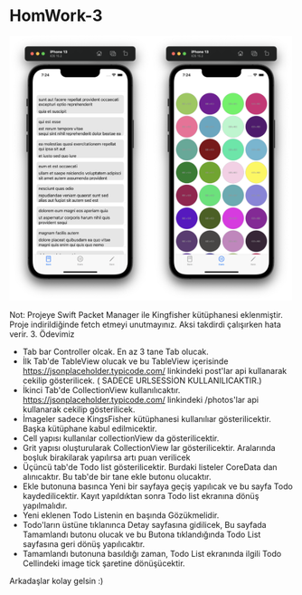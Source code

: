 # HomWork-3

<img alt= "welcome" src="https://github.com/FMSS-IOS-Patika-Bootcamp/homework-3-gulzade/blob/main/images/pageOne.png" width="250"/><img alt="DetailPage" src="https://github.com/FMSS-IOS-Patika-Bootcamp/homework-3-gulzade/blob/main/images/pageSecond.png" width="250"/>

Not: Projeye Swift Packet Manager ile Kingfisher kütüphanesi eklenmiştir. Proje indirildiğinde fetch etmeyi unutmayınız. Aksi takdirdi çalışırken hata verir.
3. Ödevimiz


- Tab bar Controller olcak. En az 3 tane Tab olucak. 
- İlk Tab'de TableView olucak ve bu TableView içerisinde https://jsonplaceholder.typicode.com/ linkindeki post'lar api kullanarak cekilip gösterilicek. ( SADECE URLSESSİON KULLANILICAKTIR.)
- İkinci Tab'de CollectionView kullanılıcaktır.  https://jsonplaceholder.typicode.com/ linkindeki /photos'lar api kullanarak cekilip gösterilicek.
- İmageler sadece KingsFisher kütüphanesi kullanılıar gösterilicektir. Başka kütüphane kabul edilmicektir. 
- Cell yapısı kullanılar collectionView da gösterilicektir.
- Grit yapısı oluşturularak CollectionView lar gösterilicektir. Aralarında boşluk birakilarak yapılırsa artı puan verilicek
- Üçüncü tab'de Todo list gösterilicektir. Burdaki listeler CoreData dan alınıcaktır. Bu tab'de bir tane ekle butonu olucaktır.
- Ekle butonuna basınca Yeni bir sayfaya geçiş yapılıcak ve bu sayfa Todo kaydedilicektir. Kayıt yapıldıktan sonra Todo list ekranına dönüş yapılmalıdır.
- Yeni eklenen Todo Listenin en başında Gözükmelidir.
- Todo'ların üstüne tıklanınca Detay sayfasına gidilicek, Bu sayfada Tamamlandı butonu olucak ve bu Butona tıklandığında Todo List sayfasına geri dönüş yapılıcaktır.
- Tamamlandı butonuna basıldığı zaman, Todo List ekranında ilgili Todo Cellindeki image tick şaretine dönüşücektir.

 Arkadaşlar kolay gelsin :)

